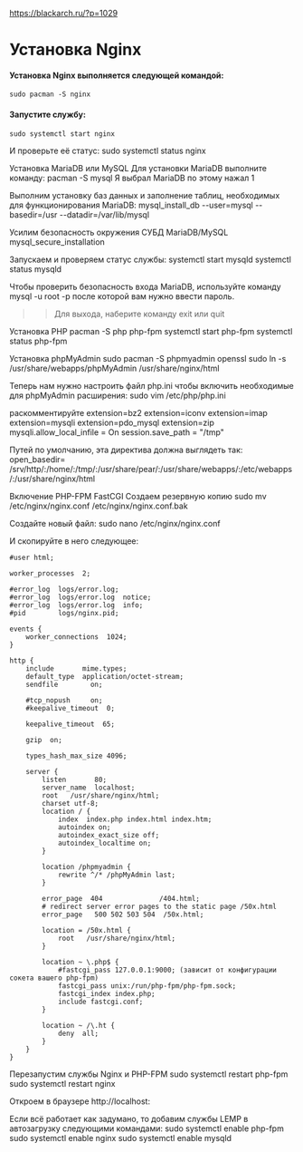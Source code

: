 https://blackarch.ru/?p=1029


# Установка Nginx
#### Установка Nginx выполняется следующей командой:
```text
sudo pacman -S nginx
```

#### Запустите службу:
```text
sudo systemctl start nginx
```

И проверьте её статус:
sudo systemctl status nginx


Установка MariaDB или MySQL
Для установки MariaDB выполните команду:
pacman -S mysql
Я выбрал MariaDB по этому нажал 1

Выполним установку баз данных и заполнение таблиц, необходимых для функционирования MariaDB:
mysql_install_db --user=mysql --basedir=/usr --datadir=/var/lib/mysql

Усилим безопасность окружения СУБД MariaDB/MySQL
mysql_secure_installation

Запускаем и проверяем статус службы:
systemctl start mysqld
systemctl status mysqld

Чтобы проверить безопасность входа MariaDB, используйте команду
mysql -u root -p
после которой вам нужно ввести пароль.
>> Для выхода, наберите команду exit или quit

Установка PHP
pacman -S php php-fpm
systemctl start php-fpm
systemctl status php-fpm

Установка phpMyAdmin
sudo pacman -S phpmyadmin openssl
sudo ln -s /usr/share/webapps/phpMyAdmin /usr/share/nginx/html

Теперь нам нужно настроить файл php.ini чтобы включить необходимые для phpMyAdmin расширения:
sudo vim /etc/php/php.ini

раскомментируйте
extension=bz2
extension=iconv
extension=imap
extension=mysqli
extension=pdo_mysql
extension=zip
mysqli.allow_local_infile = On
session.save_path = "/tmp"

Путей по умолчанию, эта директива должна выглядеть так:
open_basedir= /srv/http/:/home/:/tmp/:/usr/share/pear/:/usr/share/webapps/:/etc/webapps/:/usr/share/nginx/html

Включение PHP-FPM FastCGI
Создаем резервную копию
sudo mv /etc/nginx/nginx.conf /etc/nginx/nginx.conf.bak

Создайте новый файл:
sudo nano /etc/nginx/nginx.conf

И скопируйте в него следующее:
```text
#user html;
 
worker_processes  2;
 
#error_log  logs/error.log;
#error_log  logs/error.log  notice;
#error_log  logs/error.log  info;
#pid        logs/nginx.pid;
 
events {
    worker_connections  1024;
}
 
http {
    include       mime.types;
    default_type  application/octet-stream;
    sendfile        on;
 
    #tcp_nopush     on;
    #keepalive_timeout  0;
 
    keepalive_timeout  65;
 
    gzip  on;
 
    types_hash_max_size 4096;
 
    server {
        listen       80;
        server_name  localhost;
        root   /usr/share/nginx/html;
        charset utf-8;
        location / {
            index  index.php index.html index.htm;
            autoindex on;
            autoindex_exact_size off;
            autoindex_localtime on;
        }
 
        location /phpmyadmin {
            rewrite ^/* /phpMyAdmin last;
        }
 
        error_page  404              /404.html;
        # redirect server error pages to the static page /50x.html
        error_page   500 502 503 504  /50x.html;
 
        location = /50x.html {
            root   /usr/share/nginx/html;
        }
 
        location ~ \.php$ {
            #fastcgi_pass 127.0.0.1:9000; (зависит от конфигурации сокета вашего php-fpm)
            fastcgi_pass unix:/run/php-fpm/php-fpm.sock;
            fastcgi_index index.php;
            include fastcgi.conf;
        }
 
        location ~ /\.ht {
            deny  all;
        }
    }         
}
```

Перезапустим службы Nginx и PHP-FPM
sudo systemctl restart php-fpm
sudo systemctl restart nginx

Откроем в браузере http://localhost:

Если всё работает как задумано, то добавим службы LEMP в автозагрузку следующими командами:
sudo systemctl enable php-fpm
sudo systemctl enable nginx
sudo systemctl enable mysqld
